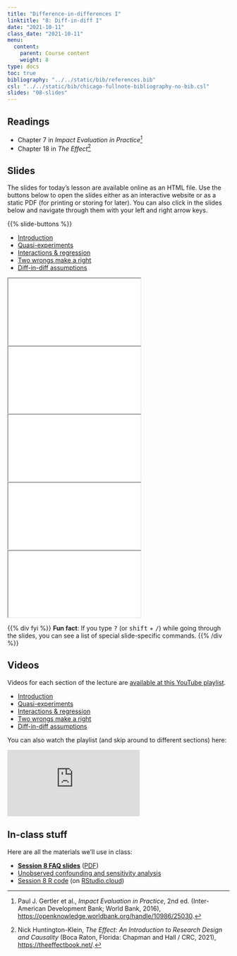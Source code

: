 ```yaml
---
title: "Difference-in-differences I"
linktitle: "8: Diff-in-diff I"
date: "2021-10-11"
class_date: "2021-10-11"
menu:
  content:
    parent: Course content
    weight: 8
type: docs
toc: true
bibliography: "../../static/bib/references.bib"
csl: "../../static/bib/chicago-fullnote-bibliography-no-bib.csl"
slides: "08-slides"
---
```


## Readings

-   <i class="fas fa-book"></i> Chapter 7 in *Impact Evaluation in Practice*[^1]
-   <i class="fas fa-book"></i> Chapter 18 in *The Effect*[^2]

## Slides

The slides for today’s lesson are available online as an HTML file. Use the buttons below to open the slides either as an interactive website or as a static PDF (for printing or storing for later). You can also click in the slides below and navigate through them with your left and right arrow keys.

{{% slide-buttons %}}

<ul class="nav nav-tabs" id="slide-tabs" role="tablist">
<li class="nav-item">
<a class="nav-link active" id="introduction-tab" data-toggle="tab" href="#introduction" role="tab" aria-controls="introduction" aria-selected="true">Introduction</a>
</li>
<li class="nav-item">
<a class="nav-link" id="quasiexperiments-tab" data-toggle="tab" href="#quasiexperiments" role="tab" aria-controls="quasiexperiments" aria-selected="false">Quasi-experiments</a>
</li>
<li class="nav-item">
<a class="nav-link" id="interactions--regression-tab" data-toggle="tab" href="#interactions--regression" role="tab" aria-controls="interactions--regression" aria-selected="false">Interactions & regression</a>
</li>
<li class="nav-item">
<a class="nav-link" id="two-wrongs-make-a-right-tab" data-toggle="tab" href="#two-wrongs-make-a-right" role="tab" aria-controls="two-wrongs-make-a-right" aria-selected="false">Two wrongs make a right</a>
</li>
<li class="nav-item">
<a class="nav-link" id="diffindiff-assumptions-tab" data-toggle="tab" href="#diffindiff-assumptions" role="tab" aria-controls="diffindiff-assumptions" aria-selected="false">Diff-in-diff assumptions</a>
</li>
</ul>

<div id="slide-tabs" class="tab-content">

<div id="introduction" class="tab-pane fade show active" role="tabpanel" aria-labelledby="introduction-tab">

<div class="embed-responsive embed-responsive-16by9">

<iframe class="embed-responsive-item" src="/slides/08-slides.html#1">
</iframe>

</div>

</div>

<div id="quasiexperiments" class="tab-pane fade" role="tabpanel" aria-labelledby="quasiexperiments-tab">

<div class="embed-responsive embed-responsive-16by9">

<iframe class="embed-responsive-item" src="/slides/08-slides.html#quasi-experiments">
</iframe>

</div>

</div>

<div id="interactions--regression" class="tab-pane fade" role="tabpanel" aria-labelledby="interactions--regression-tab">

<div class="embed-responsive embed-responsive-16by9">

<iframe class="embed-responsive-item" src="/slides/08-slides.html#interactions-regression">
</iframe>

</div>

</div>

<div id="two-wrongs-make-a-right" class="tab-pane fade" role="tabpanel" aria-labelledby="two-wrongs-make-a-right-tab">

<div class="embed-responsive embed-responsive-16by9">

<iframe class="embed-responsive-item" src="/slides/08-slides.html#two-wrongs">
</iframe>

</div>

</div>

<div id="diffindiff-assumptions" class="tab-pane fade" role="tabpanel" aria-labelledby="diffindiff-assumptions-tab">

<div class="embed-responsive embed-responsive-16by9">

<iframe class="embed-responsive-item" src="/slides/08-slides.html#diff-diff-assumptions">
</iframe>

</div>

</div>

</div>

{{% div fyi %}}
**Fun fact**: If you type <kbd>?</kbd> (or <kbd>shift</kbd> + <kbd>/</kbd>) while going through the slides, you can see a list of special slide-specific commands.
{{% /div %}}

## Videos

Videos for each section of the lecture are [available at this YouTube playlist](https://www.youtube.com/playlist?list=PLS6tnpTr39sHydbEoTK9DkyKV92-uE3r-).

-   [Introduction](https://www.youtube.com/watch?v=4y84N23Mx-o&list=PLS6tnpTr39sHydbEoTK9DkyKV92-uE3r-)
-   [Quasi-experiments](https://www.youtube.com/watch?v=ZHBZtKL7zAg&list=PLS6tnpTr39sHydbEoTK9DkyKV92-uE3r-)
-   [Interactions & regression](https://www.youtube.com/watch?v=B060u1zGOWo&list=PLS6tnpTr39sHydbEoTK9DkyKV92-uE3r-)
-   [Two wrongs make a right](https://www.youtube.com/watch?v=0v1aE70FhsQ&list=PLS6tnpTr39sHydbEoTK9DkyKV92-uE3r-)
-   [Diff-in-diff assumptions](https://www.youtube.com/watch?v=tDWoNTk8CS4&list=PLS6tnpTr39sHydbEoTK9DkyKV92-uE3r-)

You can also watch the playlist (and skip around to different sections) here:

<div class="embed-responsive embed-responsive-16by9">

<iframe class="embed-responsive-item" src="https://www.youtube.com/embed/playlist?list=PLS6tnpTr39sHydbEoTK9DkyKV92-uE3r-" frameborder="0" allow="accelerometer; autoplay; encrypted-media; gyroscope; picture-in-picture" allowfullscreen>
</iframe>

</div>

## In-class stuff

Here are all the materials we’ll use in class:

-   [**Session 8 FAQ slides**](/slides/08-class.html) ([PDF](/slides/08-class.pdf))
-   [Unobserved confounding and sensitivity analysis](/example/confounding-sensitivity/)
-   [Session 8 R code](/projects/week-8.zip) (on [RStudio.cloud](https://rstudio.cloud/spaces/160211/project/3023994))

[^1]: Paul J. Gertler et al., *Impact Evaluation in Practice*, 2nd ed. (Inter-American Development Bank; World Bank, 2016), <https://openknowledge.worldbank.org/handle/10986/25030>.

[^2]: Nick Huntington-Klein, *The Effect: An Introduction to Research Design and Causality* (Boca Raton, Florida: Chapman and Hall / CRC, 2021), <https://theeffectbook.net/>.
